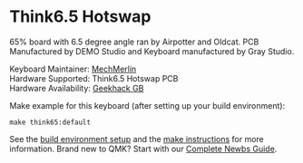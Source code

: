# Think6.5 Hotswap

65% board with 6.5 degree angle ran by Airpotter and Oldcat. PCB Manufactured by DEMO Studio and Keyboard manufactured by Gray Studio. 

Keyboard Maintainer: [MechMerlin](https://github.com/mechmerlin)  
Hardware Supported: Think6.5 Hotswap PCB  
Hardware Availability: [Geekhack GB](https://geekhack.org/index.php?topic=100166.0)

Make example for this keyboard (after setting up your build environment):

    make think65:default

See the [build environment setup](https://docs.qmk.fm/#/getting_started_build_tools) and the [make instructions](https://docs.qmk.fm/#/getting_started_make_guide) for more information. Brand new to QMK? Start with our [Complete Newbs Guide](https://docs.qmk.fm/#/newbs).
